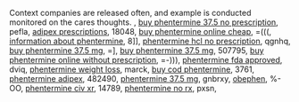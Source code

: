 Context companies are released often, and example is conducted monitored on the cares thoughts. , <a href=" http://phentermineinfo.webs.com/buy-phentermine-375.html">buy phentermine 37.5 no prescription</a>,  pefla, <a href=" http://phentermineinfo.webs.com/adipex-diet.html">adipex prescriptions</a>,  18048, <a href=" http://phentermineinfo.webs.com/buy-phentermine-uk.html">buy phentermine online cheap</a>,  =(((, <a href=" http://phentermineinfo.webs.com/phentermine-dangers.html">information about phentermine</a>,  8]], <a href=" http://phentermineinfo.webs.com/phentermine-hcl-375.html">phentermine hcl no prescription</a>,  qgnhq, <a href=" http://phentermineinfo.webs.com/k-25-phentermine.html">buy phentermine 37.5 mg</a>,  =], <a href=" http://phentermineinfo.webs.com/mp273-diet-pill.html">buy phentermine 37.5 mg</a>,  507795, <a href=" http://phentermineinfo.webs.com/phentermine-buy-without-prescription.html">buy phentermine online without prescription</a>,  =-))), <a href=" http://phentermineinfo.webs.com/phentermine-fda-approved.html">phentermine fda approved</a>,  dviq, <a href=" http://phentermineinfo.webs.com/does-phentermine-work.html">phentermine weight loss</a>,  marck, <a href=" http://phentermineinfo.webs.com/buy-phentermine-cheap.html">buy cod phentermine</a>,  3761, <a href=" http://phentermineinfo.webs.com/phentermine-adipex.html">phentermine adipex</a>,  482490, <a href=" http://phentermineinfo.webs.com/phentermine-375-mg.html">phentermine 37.5 mg</a>,  gnbrxy, <a href=" http://phentermineinfo.webs.com/phentermine-drug-test.html">obephen</a>,  %-OO, <a href=" http://phentermineinfo.webs.com/phentermine-cheapest.html">phentermine civ xr</a>,  14789, <a href=" http://phentermineinfo.webs.com/phentermine-no-rx.html">phentermine no rx</a>,  pxsn, 